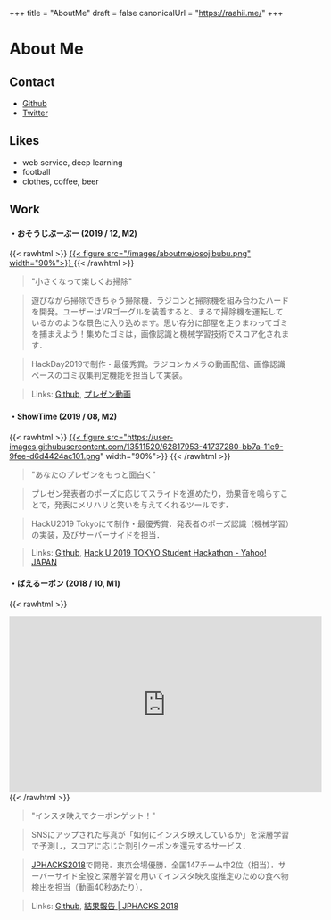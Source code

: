 +++
title = "AboutMe"
draft = false
canonicalUrl = "https://raahii.me/"
+++

# About Me

## Contact

  - [Github](https://github.com/raahii)
  - [Twitter](https://twitter.com/raahiiy)


## Likes

  - web service, deep learning
  - football
  - clothes, coffee, beer


## Work

#### ・おそうじぶーぶー (2019 / 12, M2)

{{< rawhtml >}}
<a href="https://youtu.be/HNjXZwRTybU?t=7517">
{{< figure src="/images/aboutme/osojibubu.png" width="90%">}}
</a>
{{< /rawhtml >}}
	  
> "小さくなって楽しくお掃除"

> 遊びながら掃除できちゃう掃除機．ラジコンと掃除機を組み合わたハードを開発。ユーザーはVRゴーグルを装着すると、まるで掃除機を運転しているかのような景色に入り込めます。思い存分に部屋を走りまわってゴミを捕まえよう！集めたゴミは，画像認識と機械学習技術でスコア化されます．

> HackDay2019で制作・最優秀賞。ラジコンカメラの動画配信、画像認識ベースのゴミ収集判定機能を担当して実装。

> Links: 
> [Github](https://github.com/pocket-dan/osoji-bubu), [プレゼン動画](https://youtu.be/HNjXZwRTybU?t=7517)

#### ・ShowTime (2019 / 08, M2)

{{< rawhtml >}}
<a href="https://speakerdeck.com/taigamikami/showtime-hack-u">
  {{< figure src="https://user-images.githubusercontent.com/13511520/62817953-41737280-bb7a-11e9-9fee-d6d4424ac101.png" width="90%">}}
</a>
{{< /rawhtml >}}

> "あなたのプレゼンをもっと面白く"

> プレゼン発表者のポーズに応じてスライドを進めたり，効果音を鳴らすことで，発表にメリハリと笑いを与えてくれるツールです．

> HackU2019 Tokyoにて制作・最優秀賞．発表者のポーズ認識（機械学習）の実装，及びサーバーサイドを担当．


> Links: [Github](https://github.com/pocket-dan/showtime), [Hack U 2019 TOKYO Student Hackathon - Yahoo! JAPAN](https://hacku.yahoo.co.jp/hacku2019tokyo/)



#### ・ばえるーポン (2018 / 10, M1)

{{< rawhtml >}}
  <iframe width="560" height="315" src="https://www.youtube.com/embed/5-lMbg_ud0s" frameborder="0" allow="accelerometer; autoplay; encrypted-media; gyroscope; picture-in-picture" allowfullscreen></iframe>
{{< /rawhtml >}}

> "インスタ映えでクーポンゲット！"

> SNSにアップされた写真が「如何にインスタ映えしているか」を深層学習で予測し，スコアに応じた割引クーポンを還元するサービス．

> [JPHACKS2018](https://2018.jphacks.com/)で開発．東京会場優勝．全国147チーム中2位（相当）．サーバーサイド全般と深層学習を用いてインスタ映え度推定のための食べ物検出を担当（動画40秒あたり）．

> Links: [Github](https://github.com/jphacks/TK_1810), [結果報告 | JPHACKS 2018](https://2018.jphacks.com/result/?fbclid=IwAR06esEhUEgm7AKqRloqswW_1VERsoxxkFW6ykdFHdW5G4sH40H8PT8eNyE)
